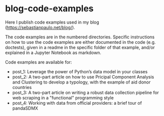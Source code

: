 # blog-code-examples

Here I publish code examples used in my blog (https://sebastianpaulo.net/blog/).

The code examples are in the numbered directories. Specific instructions on how to use the code examples are either documented in the code (e.g. doctests), given in a readme in the specific folder of that example, and/or explained in a Jupyter Notebook as markdown.

Code examples are available for:

- post_1: Leverage the power of Python’s data model in your classes
- post_2: A two-part article on how to use Pricipal Component Analysis and Clustering to develop a typology, with the example of aid donor countries
- post_3: A two-part article on writing a robust data collection pipeline for web scraping in a "functional" programming style
- post_4: Working with data from official providers: a brief tour of pandaSDMX